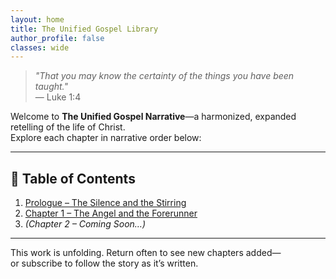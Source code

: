 ```yaml
---
layout: home
title: The Unified Gospel Library
author_profile: false
classes: wide
---
```


> _"That you may know the certainty of the things you have been taught."_  
> — Luke 1:4

Welcome to **The Unified Gospel Narrative**—a harmonized, expanded retelling of the life of Christ.  
Explore each chapter in narrative order below: 

---

## 📖 Table of Contents

1. [Prologue – The Silence and the Stirring](/unified-gospel-narrative/2025/07/04/prologue-the-silence-and-the-stirring.html)
2. [Chapter 1 – The Angel and the Forerunner](/unified-gospel-narrative/2025/07/04/chapter-1-the-angel-and-the-forerunner.html)
3. *(Chapter 2 – Coming Soon…)*

---

This work is unfolding. Return often to see new chapters added—  
or subscribe to follow the story as it’s written.
